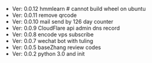 * Ver: 0.0.12 hmmlearn # cannot build wheel on ubuntu
* Ver: 0.0.11 remove qrcode
* Ver: 0.0.10 mail send by 126 day counter
* Ver: 0.0.9 CloudFlare api admin dns record
* Ver: 0.0.8 encode vps subscribe
* Ver: 0.0.7 wechat bot with tuling
* Ver: 0.0.5 baseZhang review codes
* Ver: 0.0.2 python 3.0 and init 
